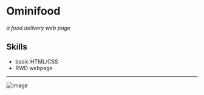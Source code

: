 # Ominifood 
*a food delivery web page*


## Skills
* basic HTML/CSS
* RWD webpage
---
![image](Omnifood.png)
